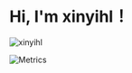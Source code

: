 Hi, I'm xinyihl！
==================
![xinyihl](https://count.kjchmc.cn/get/@xinyihl?theme=rule34)

![Metrics](https://metrics.lecoq.io/xinyihl?template=classic&isocalendar=1&lines=1&base=header%2C%20activity%2C%20community%2C%20repositories%2C%20metadata&base.indepth=false&base.hireable=false&base.skip=false&isocalendar=false&isocalendar.duration=full-year&lines=false&lines.sections=base&lines.repositories.limit=4&lines.history.limit=1&config.timezone=Asia%2FShanghai)
